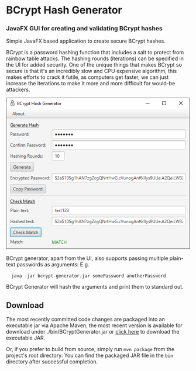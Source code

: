 # BCrypt Hash Generator
### JavaFX GUI for creating and validating BCrypt hashes

Simple JavaFX based application to create secure BCrypt hashes. 

BCrypt is a password hashing function that includes a salt to protect from rainbow table
attacks. The hashing rounds (iterations) can be specified in the UI for added security. One
of the unique things that makes BCrypt so secure is that it's an incredibly slow and CPU expensive
algorithm, this makes efforts to crack it futile, as computers get faster, we can just increase the 
iterations to make it more and more difficult for would-be attackers. 

![](./img/ui.png)

BCrypt generator, apart from the UI, also supports passing multiple plain-text passwords as arguments:
E.g.
```
  java -jar bcrypt-generator.jar somePassword anotherPassword
```
BCrypt Generator will hash the arguments and print them to standard out.

## Download

The most recently committed code changes are packaged into an executable jar via Apache Maven,
the most recent version is available for download under ./bin/BCryptGenerator.jar or [click here](./bin/BCryptGenerator.jar)
to download the executable JAR.

Or, if you prefer to build from source, simply run `mvn package` from the project's root directory. You can find the packaged JAR file in the `bin` directory after successful completion.
